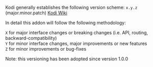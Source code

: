 Kodi generally establishes the following version scheme: `x.y.z` (major.minor.patch)
[Kodi Wiki](https://kodi.wiki/view/Addon.xml)

In detail this addon will follow the following methodology:

`X` for major interface changes or breaking changes (i.e. API, routing, backward-compatibility)<br/>
`Y` for minor interface changes, major improvements or new features<br/>
`Z` for minor improvements or bug-fixes<br/>

Note: this versioning has been adopted since version 1.0.0
